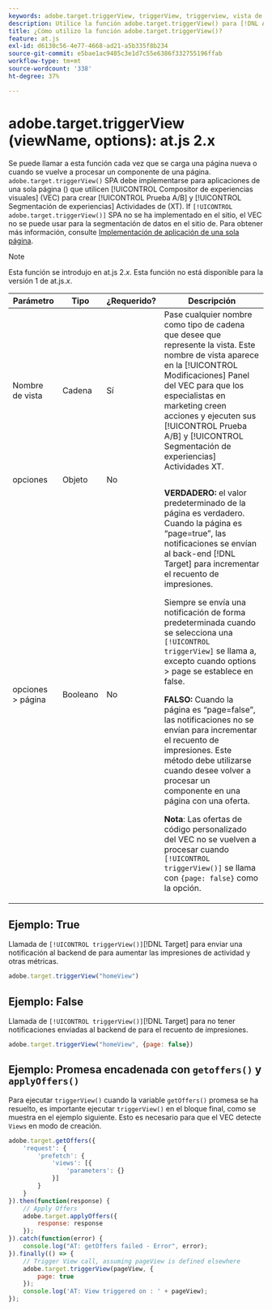 ```yaml
---
keywords: adobe.target.triggerView, triggerView, triggerview, vista de déclencheur, at.js, funciones, función, viewName, viewname, nombre de vista, adobe.target.triggerView1
description: Utilice la función adobe.target.triggerView() para [!DNL Adobe Target] SPA Biblioteca JavaScript de at.js para su uso en aplicaciones de una sola página (). (at.js 2.x)
title: ¿Cómo utilizo la función adobe.target.triggerView()?
feature: at.js
exl-id: d6130c56-4e77-4668-ad21-a5b335f8b234
source-git-commit: e5bae1ac9485c3e1d7c55e6386f332755196ffab
workflow-type: tm+mt
source-wordcount: '338'
ht-degree: 37%

---
```


# adobe.target.triggerView (viewName, options): at.js 2.x

Se puede llamar a esta función cada vez que se carga una página nueva o cuando se vuelve a procesar un componente de una página. `adobe.target.triggerView()` SPA debe implementarse para aplicaciones de una sola página () que utilicen [!UICONTROL Compositor de experiencias visuales] (VEC) para crear [!UICONTROL Prueba A/B] y [!UICONTROL Segmentación de experiencias] Actividades de (XT). If `[!UICONTROL adobe.target.triggerView()]` SPA no se ha implementado en el sitio, el VEC no se puede usar para la segmentación de datos en el sitio de. Para obtener más información, consulte [Implementación de aplicación de una sola página](/help/dev/implement/client-side/atjs/how-to-deployatjs/target-atjs-single-page-application.md).

>[!NOTE]
>
>Esta función se introdujo en at.js 2.*x*. Esta función no está disponible para la versión 1 de at.js.*x*.

| Parámetro | Tipo | ¿Requerido? | Descripción |
| --- | --- | --- | --- |
| Nombre de vista | Cadena | Sí | Pase cualquier nombre como tipo de cadena que desee que represente la vista. Este nombre de vista aparece en la [!UICONTROL Modificaciones] Panel del VEC para que los especialistas en marketing creen acciones y ejecuten sus [!UICONTROL Prueba A/B] y [!UICONTROL Segmentación de experiencias] Actividades XT. |
| opciones | Objeto | No |  |
| opciones > página | Booleano | No | **VERDADERO:** el valor predeterminado de la página es verdadero. Cuando la página es “page=true”, las notificaciones se envían al back-end [!DNL Target] para incrementar el recuento de impresiones.<P>Siempre se envía una notificación de forma predeterminada cuando se selecciona una `[!UICONTROL triggerView]` se llama a, excepto cuando options > page se establece en false.<P>**FALSO:** Cuando la página es “page=false”, las notificaciones no se envían para incrementar el recuento de impresiones. Este método debe utilizarse cuando desee volver a procesar un componente en una página con una oferta.<P>**Nota**: Las ofertas de código personalizado del VEC no se vuelven a procesar cuando `[!UICONTROL triggerView()]` se llama con `{page: false}` como la opción. |

## Ejemplo: True

Llamada de `[!UICONTROL triggerView()]`[!DNL Target] para enviar una notificación al backend de para aumentar las impresiones de actividad y otras métricas.

```javascript {line-numbers="true"}
adobe.target.triggerView("homeView")
```

## Ejemplo: False

Llamada de `[!UICONTROL triggerView()]`[!DNL Target] para no tener notificaciones enviadas al backend de para el recuento de impresiones.

```javascript {line-numbers="true"}
adobe.target.triggerView("homeView", {page: false})
```

## Ejemplo: Promesa encadenada con `getoffers()` y `applyOffers()`

Para ejecutar `triggerView()` cuando la variable `getOffers()` promesa se ha resuelto, es importante ejecutar `triggerView()` en el bloque final, como se muestra en el ejemplo siguiente. Esto es necesario para que el VEC detecte `Views` en modo de creación.

```javascript {line-numbers="true"}
adobe.target.getOffers({
    'request': {
        'prefetch': {
            'views': [{
                'parameters': {}
            }]
        }
    }
}).then(function(response) {
    // Apply Offers
    adobe.target.applyOffers({
        response: response
    });
}).catch(function(error) {
    console.log("AT: getOffers failed - Error", error);
}).finally(() => {
    // Trigger View call, assuming pageView is defined elsewhere
    adobe.target.triggerView(pageView, {
        page: true
    });
    console.log('AT: View triggered on : ' + pageView);
});
```
